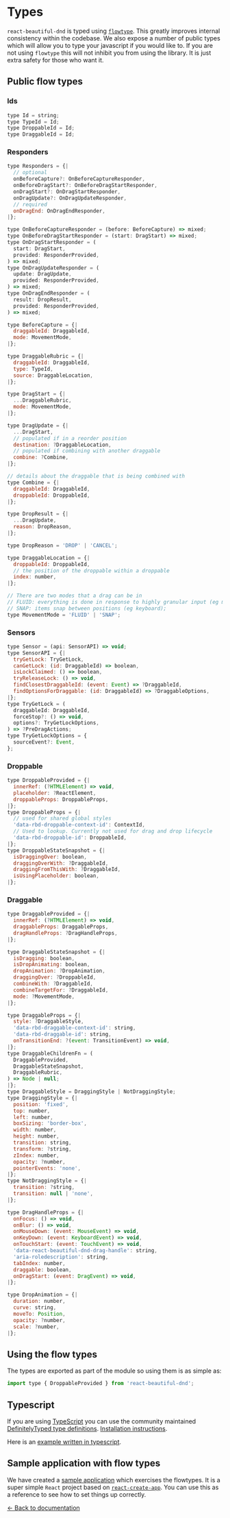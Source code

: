 # Types

`react-beautiful-dnd` is typed using [`flowtype`](https://flow.org). This greatly improves internal consistency within the codebase. We also expose a number of public types which will allow you to type your javascript if you would like to. If you are not using `flowtype` this will not inhibit you from using the library. It is just extra safety for those who want it.

## Public flow types

### Ids

```js
type Id = string;
type TypeId = Id;
type DroppableId = Id;
type DraggableId = Id;
```

### Responders

```js
type Responders = {|
  // optional
  onBeforeCapture?: OnBeforeCaptureResponder,
  onBeforeDragStart?: OnBeforeDragStartResponder,
  onDragStart?: OnDragStartResponder,
  onDragUpdate?: OnDragUpdateResponder,
  // required
  onDragEnd: OnDragEndResponder,
|};

type OnBeforeCaptureResponder = (before: BeforeCapture) => mixed;
type OnBeforeDragStartResponder = (start: DragStart) => mixed;
type OnDragStartResponder = (
  start: DragStart,
  provided: ResponderProvided,
) => mixed;
type OnDragUpdateResponder = (
  update: DragUpdate,
  provided: ResponderProvided,
) => mixed;
type OnDragEndResponder = (
  result: DropResult,
  provided: ResponderProvided,
) => mixed;

type BeforeCapture = {|
  draggableId: DraggableId,
  mode: MovementMode,
|};

type DraggableRubric = {|
  draggableId: DraggableId,
  type: TypeId,
  source: DraggableLocation,
|};

type DragStart = {|
  ...DraggableRubric,
  mode: MovementMode,
|};

type DragUpdate = {|
  ...DragStart,
  // populated if in a reorder position
  destination: ?DraggableLocation,
  // populated if combining with another draggable
  combine: ?Combine,
|};

// details about the draggable that is being combined with
type Combine = {|
  draggableId: DraggableId,
  droppableId: DroppableId,
|};

type DropResult = {|
  ...DragUpdate,
  reason: DropReason,
|};

type DropReason = 'DROP' | 'CANCEL';

type DraggableLocation = {|
  droppableId: DroppableId,
  // the position of the droppable within a droppable
  index: number,
|};

// There are two modes that a drag can be in
// FLUID: everything is done in response to highly granular input (eg mouse)
// SNAP: items snap between positions (eg keyboard);
type MovementMode = 'FLUID' | 'SNAP';
```

### Sensors

```js
type Sensor = (api: SensorAPI) => void;
type SensorAPI = {|
  tryGetLock: TryGetLock,
  canGetLock: (id: DraggableId) => boolean,
  isLockClaimed: () => boolean,
  tryReleaseLock: () => void,
  findClosestDraggableId: (event: Event) => ?DraggableId,
  findOptionsForDraggable: (id: DraggableId) => ?DraggableOptions,
|};
type TryGetLock = (
  draggableId: DraggableId,
  forceStop?: () => void,
  options?: TryGetLockOptions,
) => ?PreDragActions;
type TryGetLockOptions = {
  sourceEvent?: Event,
};
```

### Droppable

```js
type DroppableProvided = {|
  innerRef: (?HTMLElement) => void,
  placeholder: ?ReactElement,
  droppableProps: DroppableProps,
|};
type DroppableProps = {|
  // used for shared global styles
  'data-rbd-droppable-context-id': ContextId,
  // Used to lookup. Currently not used for drag and drop lifecycle
  'data-rbd-droppable-id': DroppableId,
|};
type DroppableStateSnapshot = {|
  isDraggingOver: boolean,
  draggingOverWith: ?DraggableId,
  draggingFromThisWith: ?DraggableId,
  isUsingPlaceholder: boolean,
|};
```

### Draggable

```js
type DraggableProvided = {|
  innerRef: (?HTMLElement) => void,
  draggableProps: DraggableProps,
  dragHandleProps: ?DragHandleProps,
|};

type DraggableStateSnapshot = {|
  isDragging: boolean,
  isDropAnimating: boolean,
  dropAnimation: ?DropAnimation,
  draggingOver: ?DroppableId,
  combineWith: ?DraggableId,
  combineTargetFor: ?DraggableId,
  mode: ?MovementMode,
|};

type DraggableProps = {|
  style: ?DraggableStyle,
  'data-rbd-draggable-context-id': string,
  'data-rbd-draggable-id': string,
  onTransitionEnd: ?(event: TransitionEvent) => void,
|};
type DraggableChildrenFn = (
  DraggableProvided,
  DraggableStateSnapshot,
  DraggableRubric,
) => Node | null;
|};
type DraggableStyle = DraggingStyle | NotDraggingStyle;
type DraggingStyle = {|
  position: 'fixed',
  top: number,
  left: number,
  boxSizing: 'border-box',
  width: number,
  height: number,
  transition: string,
  transform: ?string,
  zIndex: number,
  opacity: ?number,
  pointerEvents: 'none',
|};
type NotDraggingStyle = {|
  transition: ?string,
  transition: null | 'none',
|};

type DragHandleProps = {|
  onFocus: () => void,
  onBlur: () => void,
  onMouseDown: (event: MouseEvent) => void,
  onKeyDown: (event: KeyboardEvent) => void,
  onTouchStart: (event: TouchEvent) => void,
  'data-react-beautiful-dnd-drag-handle': string,
  'aria-roledescription': string,
  tabIndex: number,
  draggable: boolean,
  onDragStart: (event: DragEvent) => void,
|};

type DropAnimation = {|
  duration: number,
  curve: string,
  moveTo: Position,
  opacity: ?number,
  scale: ?number,
|};
```

## Using the flow types

The types are exported as part of the module so using them is as simple as:

```js
import type { DroppableProvided } from 'react-beautiful-dnd';
```

## Typescript

If you are using [TypeScript](https://www.typescriptlang.org/) you can use the community maintained [DefinitelyTyped type definitions](https://www.npmjs.com/package/@types/react-beautiful-dnd). [Installation instructions](http://definitelytyped.org/).

Here is an [example written in typescript](https://github.com/abeaudoin2013/react-beautiful-dnd-multi-list-typescript-example).

## Sample application with flow types

We have created a [sample application](https://github.com/alexreardon/react-beautiful-dnd-flow-example) which exercises the flowtypes. It is a super simple `React` project based on [`react-create-app`](https://github.com/facebookincubator/create-react-app). You can use this as a reference to see how to set things up correctly.

[← Back to documentation](/README.md#documentation-)
